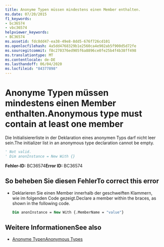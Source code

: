 ```yaml
---
title: Anonyme Typen müssen mindestens einen Member enthalten.
ms.date: 07/20/2015
f1_keywords:
- bc36574
- vbc36574
helpviewer_keywords:
- BC36574
ms.assetid: fdc8dd47-ea38-49e8-8dd5-676f726cd101
ms.openlocfilehash: 4a5dd4768329b1e2560ca4e902ab5f900d5d72fe
ms.sourcegitcommit: f8c270376ed905f6a8896ce0fe25b4f4b38ff498
ms.translationtype: MT
ms.contentlocale: de-DE
ms.lasthandoff: 06/04/2020
ms.locfileid: "84377898"
---
```

# <a name="anonymous-type-must-contain-at-least-one-member"></a><span data-ttu-id="4cc03-102">Anonyme Typen müssen mindestens einen Member enthalten.</span><span class="sxs-lookup"><span data-stu-id="4cc03-102">Anonymous type must contain at least one member</span></span>
<span data-ttu-id="4cc03-103">Die Initialisiererliste in der Deklaration eines anonymen Typs darf nicht leer sein.</span><span class="sxs-lookup"><span data-stu-id="4cc03-103">The initializer list in an anonymous type declaration cannot be empty.</span></span>  
  
```vb  
' Not valid.  
' Dim anonInstance = New With {}  
```  
  
 <span data-ttu-id="4cc03-104">**Fehler-ID:** BC36574</span><span class="sxs-lookup"><span data-stu-id="4cc03-104">**Error ID:** BC36574</span></span>  
  
## <a name="to-correct-this-error"></a><span data-ttu-id="4cc03-105">So beheben Sie diesen Fehler</span><span class="sxs-lookup"><span data-stu-id="4cc03-105">To correct this error</span></span>  
  
- <span data-ttu-id="4cc03-106">Deklarieren Sie einen Member innerhalb der geschweiften Klammern, wie im folgenden Code gezeigt.</span><span class="sxs-lookup"><span data-stu-id="4cc03-106">Declare a member within the braces, as shown in the following code.</span></span>  
  
    ```vb  
    Dim anonInstance = New With {.MemberName = "value"}  
    ```  
  
## <a name="see-also"></a><span data-ttu-id="4cc03-107">Weitere Informationen</span><span class="sxs-lookup"><span data-stu-id="4cc03-107">See also</span></span>

- [<span data-ttu-id="4cc03-108">Anonyme Typen</span><span class="sxs-lookup"><span data-stu-id="4cc03-108">Anonymous Types</span></span>](../programming-guide/language-features/objects-and-classes/anonymous-types.md)
